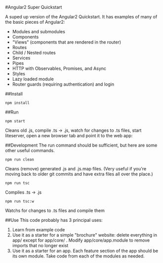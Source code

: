 #Angular2 Super Quickstart

A suped up version of the Angular2 Quickstart. It has examples of many of the basic pieces of Angular2:
- Modules and submodules
- Components
- "Views" (components that are rendered in the router)
- Routes
- Child / Nested routes 
- Services
- Pipes
- HTTP with Observables, Promises, and Async
- Styles
- Lazy loaded module
- Router guards (requiring authentication) and login


##Install
```
npm install
```

##Run
```
npm start
```
Cleans old .js, compile .ts -> .js, watch for changes to .ts files, start liteserver, open a new browser tab and point it to the web app:


##Development
The run command should be sufficient, but here are some other useful commands.
```
npm run clean
```
Cleans (remove) generated .js and .js.map files. (Very useful if you're moving back to older git commits and have extra files all over the place.)

```
npm run tsc
```
Compiles .ts -> .js

```
npm run tsc:w
```
Watchs for changes to .ts files and compile them

##Use
This code probably has 3 principal uses:
1) Learn from example code
2) Use it as a starter for a simple "brochure" website: delete everything in app/ except for app/core/ . Modify app/core/app.module to remove imports that no longer exist
3) Use it as a starter for an app. Each feature section of the app should be its own module. Take code from each of the modules as needed.
